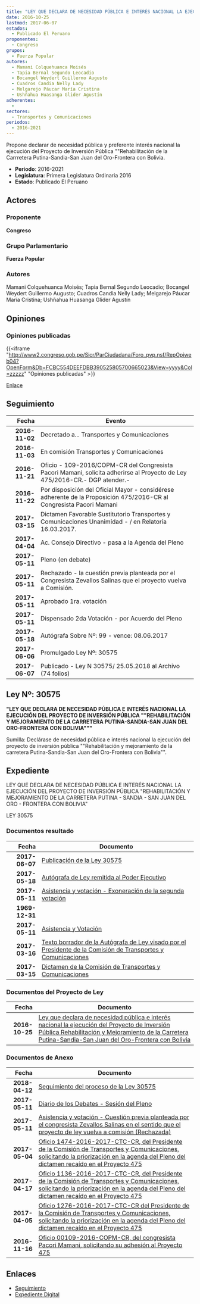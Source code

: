 ```yaml
---
title: "LEY QUE DECLARA DE NECESIDAD PÚBLICA E INTERÉS NACIONAL LA EJECUCIÓN DEL PROYECTO DE INVERSIÓN PÚBLICA 'REHABILITACIÓN Y MEJORAMIENTO DE LA CARRETERA PUTINA-SANDIA-SAN JUAN DEL ORO-FRONTERA CON BOLIVIA"
date: 2016-10-25
lastmod: 2017-06-07
estados: 
  - Publicado El Peruano
proponentes: 
  - Congreso
grupos: 
  - Fuerza Popular
autores: 
  - Mamani Colquehuanca Moisés
  - Tapia Bernal Segundo Leocadio
  - Bocangel Weydert Guillermo Augusto
  - Cuadros Candia Nelly Lady
  - Melgarejo Páucar María Cristina
  - Ushñahua Huasanga Glider Agustín
adherentes: 
  - 
sectores: 
  - Transportes y Comunicaciones
periodos: 
  - 2016-2021
---
```


Propone declarar de necesidad pública y preferente interés nacional la ejecución del Proyecto de Inversión Pública ""Rehabilitación de la Carrretera Putina-Sandia-San Juan del Oro-Frontera con Bolivia.

- **Periodo**: 2016-2021
- **Legislatura**: Primera Legislatura Ordinaria 2016
- **Estado**: Publicado El Peruano

## Actores

### Proponente

**Congreso**

### Grupo Parlamentario

**Fuerza Popular**

### Autores

Mamani Colquehuanca Moisés; Tapia Bernal Segundo Leocadio; Bocangel Weydert Guillermo Augusto; Cuadros Candia Nelly Lady; Melgarejo Páucar María Cristina; Ushñahua Huasanga Glider Agustín


## Opiniones

### Opiniones publicadas

{{<iframe "http://www2.congreso.gob.pe/Sicr/ParCiudadana/Foro_pvp.nsf/RepOpiweb04?OpenForm&Db=FCBC554DEEFDBB390525805700665023&View=yyyy&Col=zzzzz" "Opiniones publicadas" >}}

[Enlace](http://www2.congreso.gob.pe/Sicr/ParCiudadana/Foro_pvp.nsf/RepOpiweb04?OpenForm&Db=FCBC554DEEFDBB390525805700665023&View=yyyy&Col=zzzzz)

## Seguimiento

| Fecha | Evento |
|------:|--------|
| **2016-11-02** | Decretado a... Transportes y Comunicaciones|
| **2016-11-03** | En comisión Transportes y Comunicaciones|
| **2016-11-21** | Oficio - 109-2016/COPM-CR del Congresista Pacori Mamani, solicita adherirse al Proyecto de Ley 475/2016-CR.- DGP atender.-|
| **2016-11-22** | Por disposición del Oficial Mayor - considérese adherente de la Proposición 475/2016-CR al Congresista Pacori Mamani|
| **2017-03-15** | Dictamen Favorable Sustitutorio Transportes y Comunicaciones Unanimidad - / en Relatoría 16.03.2017.|
| **2017-04-04** | Ac. Consejo Directivo - pasa a la Agenda del Pleno|
| **2017-05-11** | Pleno (en debate)|
| **2017-05-11** | Rechazado - la cuestión previa planteada por el Congresista Zevallos Salinas que el proyecto vuelva a Comisión.|
| **2017-05-11** | Aprobado 1ra. votación|
| **2017-05-11** | Dispensado 2da Votación - por Acuerdo del Pleno|
| **2017-05-18** | Autógrafa Sobre Nº: 99 - vence: 08.06.2017|
| **2017-06-06** | Promulgado Ley Nº: 30575|
| **2017-06-07** | Publicado - Ley N 30575/ 25.05.2018 al Archivo (74 folios)|

## Ley Nº: 30575

**"LEY QUE DECLARA DE NECESIDAD PÚBLICA E INTERÉS NACIONAL LA EJECUCIÓN DEL PROYECTO DE INVERSIÓN PÚBLICA ""REHABILITACIÓN Y MEJORAMIENTO DE LA CARRETERA PUTINA-SANDIA-SAN JUAN DEL ORO-FRONTERA CON BOLIVIA"""**

Sumilla: Declárase de necesidad pública e interés nacional la ejecución del proyecto de inversión pública ""Rehabilitación y mejoramiento de la carretera Putina-Sandia-San Juan del Oro-Frontera con Bolivia"".


## Expediente

LEY QUE DECLARA DE NECESIDAD PÚBLICA E INTERÉS NACIONAL LA EJECUCIÓN DEL PROYECTO DE INVERSIÓN PÚBLICA "REHABILITACIÓN Y MEJORAMIENTO DE LA CARRETERA PUTINA - SANDIA - SAN JUAN DEL ORO - FRONTERA CON BOLIVIA"

LEY 30575


### Documentos resultado

| Fecha | Documento |
|------:|--------|
| **2017-06-07** | [Publicación de la Ley 30575](http://www.leyes.congreso.gob.pe/Documentos/2016_2021/ADLP/Normas_Legales/30575-LEY.pdf) |
| **2017-05-18** | [Autógrafa de Ley remitida al Poder Ejecutivo](http://www.leyes.congreso.gob.pe/Documentos/2016_2021/Autografas/Ley_y_de_Resolucion_Legislativa/AU0047520170518.pdf) |
| **2017-05-11** | [Asistencia y votación - Exoneración de la segunda votación](http://www.leyes.congreso.gob.pe/Documentos/2016_2021/Asistencia_y_Votacion/Proyectos_de_Ley/Exoneracion_de_Segunda_Votacion/AVESV0047520170511.pdf) |
| **1969-12-31** | []() |
| **2017-05-11** | [Asistencia y Votación](http://www.leyes.congreso.gob.pe/Documentos/2016_2021/Asistencia_y_Votacion/Proyectos_de_Ley/AV0047520170511.pdf) |
| **2017-03-16** | [Texto borrador de la Autógrafa de Ley visado por el Presidente de la Comisión de Transportes y Comunicaciones](http://www.leyes.congreso.gob.pe/Documentos/2016_2021/Texto_Borrador_de_Autografa/BAU0047520170516.pdf) |
| **2017-03-15** | [Dictamen de la Comisión de Transportes y Comunicaciones](http://www.leyes.congreso.gob.pe/Documentos/2016_2021/Dictamenes/Proyectos_de_Ley/00475DC23MAY20170315.pdf) |

### Documentos del Proyecto de Ley

| Fecha | Documento |
|------:|--------|
| **2016-10-25** | [Ley que declara de necesidad pública e interés nacional la ejecución del Proyecto de Inversión Pública Rehabilitación y Mejoramiento de la Carretera Putina-Sandia-San Juan del Oro-Frontera con Bolivia](http://www.leyes.congreso.gob.pe/Documentos/2016_2021/Proyectos_de_Ley_y_de_Resoluciones_Legislativas/PL0047420161024.pdf) |

### Documentos de Anexo

| Fecha | Documento |
|------:|--------|
| **2018-04-12** | [Seguimiento del proceso de la Ley 30575](http://www.leyes.congreso.gob.pe/Documentos/2016_2021/Seguimiento_de_Proyectos_de_Ley/00475PL20180412.pdf) |
| **2017-05-11** | [Diario de los Debates - Sesión del Pleno](http://www.leyes.congreso.gob.pe/Documentos/2016_2021/ADLP/Diario_Debates/30575_DD.pdf) |
| **2017-05-11** | [Asistencia y votación - Cuestión previa planteada por el congresista Zevallos Salinas en el sentido que el proyecto de ley vuelva a comisión (Rechazada)](http://www.leyes.congreso.gob.pe/Documentos/2016_2021/Asistencia_y_Votacion/Proyectos_de_Ley/AVCP0047520170511.pdf) |
| **2017-05-04** | [Oficio 1474-2016-2017-CTC-CR, del Presidente de la Comisión de Transportes y Comunicaciones, solicitando la priorización en la agenda del Pleno del dictamen recaído en el Proyecto 475](http://www.leyes.congreso.gob.pe/Documentos/2016_2021/Oficios/Comisiones_Ordinarias/OFICIO-1474-2016-2017-CTC-CR.pdf) |
| **2017-04-17** | [Oficio 1136-2016-2017-CTC-CR, del Presidente de la Comisión de Transportes y Comunicaciones, solicitando la priorización en la agenda del Pleno del dictamen recaído en el Proyecto 475](http://www.leyes.congreso.gob.pe/Documentos/2016_2021/Oficios/Comisiones_Ordinarias/OFICIO-1136-2016-2017-CTC-CR.pdf) |
| **2017-04-05** | [Oficio 1276-2016-2017-CTC-CR del Presidente de la Comisión de Transportes y Comunicaciones, solicitando la priorización en la agenda del Pleno del dictamen recaído en el Proyecto 475](http://www.leyes.congreso.gob.pe/Documentos/2016_2021/Oficios/Comisiones_Ordinarias/OFICIO-1276-2016-2017-CTC-CR.pdf) |
| **2016-11-16** | [Oficio 00109-2016-COPM-CR, del congresista Pacori Mamani, solicitando su adhesión al Proyecto 475](http://www.leyes.congreso.gob.pe/Documentos/2016_2021/Adhesiones/Proyectos_de_Ley/OFICIO-00109-2016-COPM-CR.pdf) |

## Enlaces 

- [Seguimiento](http://www2.congreso.gob.pehttp://www2.congreso.gob.pe/Sicr/TraDocEstProc/CLProLey2016.nsf/f7fff46988ca05b1052578e100829cc7/71356ddcc7244d59052580570066aedc?OpenDocument)
- [Expediente Digital](http://www2.congreso.gob.pehttp://www2.congreso.gob.pe/Sicr/TraDocEstProc/CLProLey2016.nsf/f7fff46988ca05b1052578e100829cc7/71356ddcc7244d59052580570066aedc?OpenDocument&Click=05257FB7005EB655.eb71d0cf91d8294e05256cdf006b5706/$Body/0.1C6C)
